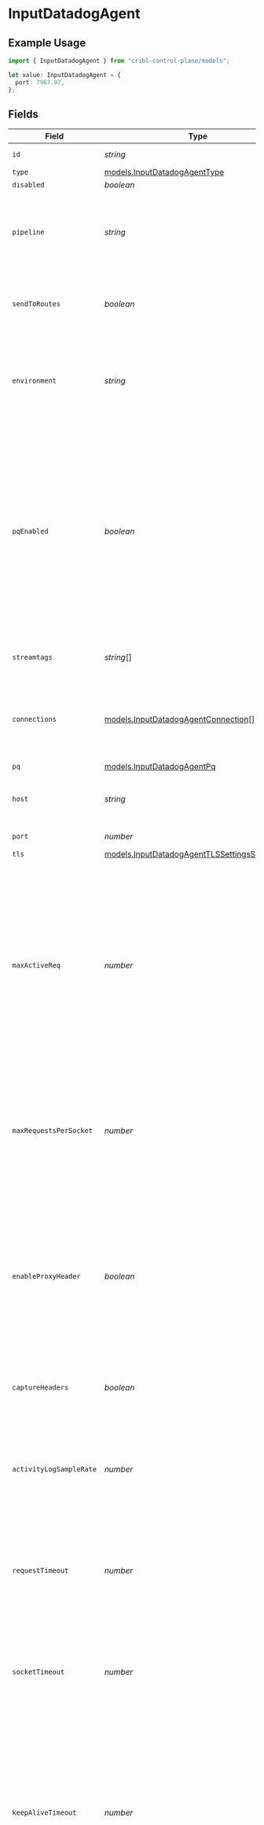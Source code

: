 # InputDatadogAgent

## Example Usage

```typescript
import { InputDatadogAgent } from "cribl-control-plane/models";

let value: InputDatadogAgent = {
  port: 7967.97,
};
```

## Fields

| Field                                                                                                                                                                                                                                                                  | Type                                                                                                                                                                                                                                                                   | Required                                                                                                                                                                                                                                                               | Description                                                                                                                                                                                                                                                            |
| ---------------------------------------------------------------------------------------------------------------------------------------------------------------------------------------------------------------------------------------------------------------------- | ---------------------------------------------------------------------------------------------------------------------------------------------------------------------------------------------------------------------------------------------------------------------- | ---------------------------------------------------------------------------------------------------------------------------------------------------------------------------------------------------------------------------------------------------------------------- | ---------------------------------------------------------------------------------------------------------------------------------------------------------------------------------------------------------------------------------------------------------------------- |
| `id`                                                                                                                                                                                                                                                                   | *string*                                                                                                                                                                                                                                                               | :heavy_minus_sign:                                                                                                                                                                                                                                                     | Unique ID for this input                                                                                                                                                                                                                                               |
| `type`                                                                                                                                                                                                                                                                 | [models.InputDatadogAgentType](../models/inputdatadogagenttype.md)                                                                                                                                                                                                     | :heavy_minus_sign:                                                                                                                                                                                                                                                     | N/A                                                                                                                                                                                                                                                                    |
| `disabled`                                                                                                                                                                                                                                                             | *boolean*                                                                                                                                                                                                                                                              | :heavy_minus_sign:                                                                                                                                                                                                                                                     | N/A                                                                                                                                                                                                                                                                    |
| `pipeline`                                                                                                                                                                                                                                                             | *string*                                                                                                                                                                                                                                                               | :heavy_minus_sign:                                                                                                                                                                                                                                                     | Pipeline to process data from this Source before sending it through the Routes                                                                                                                                                                                         |
| `sendToRoutes`                                                                                                                                                                                                                                                         | *boolean*                                                                                                                                                                                                                                                              | :heavy_minus_sign:                                                                                                                                                                                                                                                     | Select whether to send data to Routes, or directly to Destinations.                                                                                                                                                                                                    |
| `environment`                                                                                                                                                                                                                                                          | *string*                                                                                                                                                                                                                                                               | :heavy_minus_sign:                                                                                                                                                                                                                                                     | Optionally, enable this config only on a specified Git branch. If empty, will be enabled everywhere.                                                                                                                                                                   |
| `pqEnabled`                                                                                                                                                                                                                                                            | *boolean*                                                                                                                                                                                                                                                              | :heavy_minus_sign:                                                                                                                                                                                                                                                     | Use a disk queue to minimize data loss when connected services block. See [Cribl Docs](https://docs.cribl.io/stream/persistent-queues) for PQ defaults (Cribl-managed Cloud Workers) and configuration options (on-prem and hybrid Workers).                           |
| `streamtags`                                                                                                                                                                                                                                                           | *string*[]                                                                                                                                                                                                                                                             | :heavy_minus_sign:                                                                                                                                                                                                                                                     | Tags for filtering and grouping in @{product}                                                                                                                                                                                                                          |
| `connections`                                                                                                                                                                                                                                                          | [models.InputDatadogAgentConnection](../models/inputdatadogagentconnection.md)[]                                                                                                                                                                                       | :heavy_minus_sign:                                                                                                                                                                                                                                                     | Direct connections to Destinations, and optionally via a Pipeline or a Pack                                                                                                                                                                                            |
| `pq`                                                                                                                                                                                                                                                                   | [models.InputDatadogAgentPq](../models/inputdatadogagentpq.md)                                                                                                                                                                                                         | :heavy_minus_sign:                                                                                                                                                                                                                                                     | N/A                                                                                                                                                                                                                                                                    |
| `host`                                                                                                                                                                                                                                                                 | *string*                                                                                                                                                                                                                                                               | :heavy_minus_sign:                                                                                                                                                                                                                                                     | Address to bind on. Defaults to 0.0.0.0 (all addresses).                                                                                                                                                                                                               |
| `port`                                                                                                                                                                                                                                                                 | *number*                                                                                                                                                                                                                                                               | :heavy_check_mark:                                                                                                                                                                                                                                                     | Port to listen on                                                                                                                                                                                                                                                      |
| `tls`                                                                                                                                                                                                                                                                  | [models.InputDatadogAgentTLSSettingsServerSide](../models/inputdatadogagenttlssettingsserverside.md)                                                                                                                                                                   | :heavy_minus_sign:                                                                                                                                                                                                                                                     | N/A                                                                                                                                                                                                                                                                    |
| `maxActiveReq`                                                                                                                                                                                                                                                         | *number*                                                                                                                                                                                                                                                               | :heavy_minus_sign:                                                                                                                                                                                                                                                     | Maximum number of active requests allowed per Worker Process. Set to 0 for unlimited. Caution: Increasing the limit above the default value, or setting it to unlimited, may degrade performance and reduce throughput.                                                |
| `maxRequestsPerSocket`                                                                                                                                                                                                                                                 | *number*                                                                                                                                                                                                                                                               | :heavy_minus_sign:                                                                                                                                                                                                                                                     | Maximum number of requests per socket before @{product} instructs the client to close the connection. Default is 0 (unlimited).                                                                                                                                        |
| `enableProxyHeader`                                                                                                                                                                                                                                                    | *boolean*                                                                                                                                                                                                                                                              | :heavy_minus_sign:                                                                                                                                                                                                                                                     | Extract the client IP and port from PROXY protocol v1/v2. When enabled, the X-Forwarded-For header is ignored. Disable to use the X-Forwarded-For header for client IP extraction.                                                                                     |
| `captureHeaders`                                                                                                                                                                                                                                                       | *boolean*                                                                                                                                                                                                                                                              | :heavy_minus_sign:                                                                                                                                                                                                                                                     | Add request headers to events, in the __headers field                                                                                                                                                                                                                  |
| `activityLogSampleRate`                                                                                                                                                                                                                                                | *number*                                                                                                                                                                                                                                                               | :heavy_minus_sign:                                                                                                                                                                                                                                                     | How often request activity is logged at the `info` level. A value of 1 would log every request, 10 every 10th request, etc.                                                                                                                                            |
| `requestTimeout`                                                                                                                                                                                                                                                       | *number*                                                                                                                                                                                                                                                               | :heavy_minus_sign:                                                                                                                                                                                                                                                     | How long to wait for an incoming request to complete before aborting it. Use 0 to disable.                                                                                                                                                                             |
| `socketTimeout`                                                                                                                                                                                                                                                        | *number*                                                                                                                                                                                                                                                               | :heavy_minus_sign:                                                                                                                                                                                                                                                     | How long @{product} should wait before assuming that an inactive socket has timed out. To wait forever, set to 0.                                                                                                                                                      |
| `keepAliveTimeout`                                                                                                                                                                                                                                                     | *number*                                                                                                                                                                                                                                                               | :heavy_minus_sign:                                                                                                                                                                                                                                                     | After the last response is sent, @{product} will wait this long for additional data before closing the socket connection. Minimum 1 second, maximum 600 seconds (10 minutes).                                                                                          |
| `enableHealthCheck`                                                                                                                                                                                                                                                    | *boolean*                                                                                                                                                                                                                                                              | :heavy_minus_sign:                                                                                                                                                                                                                                                     | Expose the /cribl_health endpoint, which returns 200 OK when this Source is healthy                                                                                                                                                                                    |
| `ipAllowlistRegex`                                                                                                                                                                                                                                                     | *string*                                                                                                                                                                                                                                                               | :heavy_minus_sign:                                                                                                                                                                                                                                                     | Messages from matched IP addresses will be processed, unless also matched by the denylist                                                                                                                                                                              |
| `ipDenylistRegex`                                                                                                                                                                                                                                                      | *string*                                                                                                                                                                                                                                                               | :heavy_minus_sign:                                                                                                                                                                                                                                                     | Messages from matched IP addresses will be ignored. This takes precedence over the allowlist.                                                                                                                                                                          |
| `extractMetrics`                                                                                                                                                                                                                                                       | *boolean*                                                                                                                                                                                                                                                              | :heavy_minus_sign:                                                                                                                                                                                                                                                     | Toggle to Yes to extract each incoming metric to multiple events, one per data point. This works well when sending metrics to a statsd-type output. If sending metrics to DatadogHQ or any destination that accepts arbitrary JSON, leave toggled to No (the default). |
| `metadata`                                                                                                                                                                                                                                                             | [models.InputDatadogAgentMetadatum](../models/inputdatadogagentmetadatum.md)[]                                                                                                                                                                                         | :heavy_minus_sign:                                                                                                                                                                                                                                                     | Fields to add to events from this input                                                                                                                                                                                                                                |
| `proxyMode`                                                                                                                                                                                                                                                            | [models.InputDatadogAgentProxyMode](../models/inputdatadogagentproxymode.md)                                                                                                                                                                                           | :heavy_minus_sign:                                                                                                                                                                                                                                                     | N/A                                                                                                                                                                                                                                                                    |
| `description`                                                                                                                                                                                                                                                          | *string*                                                                                                                                                                                                                                                               | :heavy_minus_sign:                                                                                                                                                                                                                                                     | N/A                                                                                                                                                                                                                                                                    |